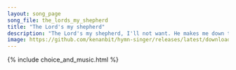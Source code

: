```yaml
---
layout: song_page
song_file: the_lords_my_shepherd
title: "The Lord's my shepherd"
description: "The Lord's my shepherd, I'll not want. He makes me down to lie in pastures green; he leadeth me the quiet waters by.  My soul he doth restore again, a... theist 4part acapella 5verse musicbyother textbyother"
image: https://github.com/kenanbit/hymn-singer/releases/latest/download/the_lords_my_shepherd-trad.png
---
```


{% include choice_and_music.html %}